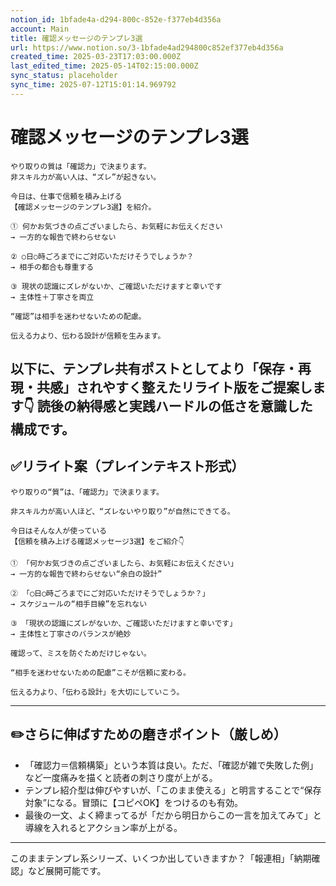 ```yaml
---
notion_id: 1bfade4a-d294-800c-852e-f377eb4d356a
account: Main
title: 確認メッセージのテンプレ3選
url: https://www.notion.so/3-1bfade4ad294800c852ef377eb4d356a
created_time: 2025-03-23T17:03:00.000Z
last_edited_time: 2025-05-14T02:15:00.000Z
sync_status: placeholder
sync_time: 2025-07-12T15:01:14.969792
---
```

# 確認メッセージのテンプレ3選

```plain text
やり取りの質は「確認力」で決まります。
非スキル力が高い人は、“ズレ”が起きない。

今日は、仕事で信頼を積み上げる
【確認メッセージのテンプレ3選】を紹介。

① 何かお気づきの点ございましたら、お気軽にお伝えください
→ 一方的な報告で終わらせない

② ○日○時ごろまでにご対応いただけそうでしょうか？
→ 相手の都合も尊重する

③ 現状の認識にズレがないか、ご確認いただけますと幸いです
→ 主体性＋丁寧さを両立

“確認”は相手を迷わせないための配慮。

伝える力より、伝わる設計が信頼を生みます。
```
以下に、テンプレ共有ポストとしてより「保存・再現・共感」されやすく整えたリライト版をご提案します👇
読後の納得感と実践ハードルの低さを意識した構成です。
---
## ✅リライト案（プレインテキスト形式）
```plain text
やり取りの“質”は、「確認力」で決まります。

非スキル力が高い人ほど、“ズレないやり取り”が自然にできてる。

今日はそんな人が使っている
【信頼を積み上げる確認メッセージ3選】をご紹介👇

① 「何かお気づきの点ございましたら、お気軽にお伝えください」
→ 一方的な報告で終わらせない“余白の設計”

② 「◯日◯時ごろまでにご対応いただけそうでしょうか？」
→ スケジュールの“相手目線”を忘れない

③ 「現状の認識にズレがないか、ご確認いただけますと幸いです」
→ 主体性と丁寧さのバランスが絶妙

確認って、ミスを防ぐためだけじゃない。

“相手を迷わせないための配慮”こそが信頼に変わる。

伝える力より、「伝わる設計」を大切にしていこう。

```
---
## ✏️さらに伸ばすための磨きポイント（厳しめ）
- 「確認力＝信頼構築」という本質は良い。ただ、「確認が雑で失敗した例」など一度痛みを描くと読者の刺さり度が上がる。
- テンプレ紹介型は伸びやすいが、「このまま使える」と明言することで“保存対象”になる。冒頭に【コピペOK】をつけるのも有効。
- 最後の一文、よく締まってるが「だから明日からこの一言を加えてみて」と導線を入れるとアクション率が上がる。
---
このままテンプレ系シリーズ、いくつか出していきますか？「報連相」「納期確認」など展開可能です。